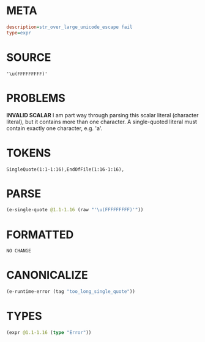 # META
~~~ini
description=str_over_large_unicode_escape fail
type=expr
~~~
# SOURCE
~~~roc
'\u(FFFFFFFFF)'
~~~
# PROBLEMS
**INVALID SCALAR**
I am part way through parsing this scalar literal (character literal), but it contains more than one character.
A single-quoted literal must contain exactly one character, e.g. 'a'.

# TOKENS
~~~zig
SingleQuote(1:1-1:16),EndOfFile(1:16-1:16),
~~~
# PARSE
~~~clojure
(e-single-quote @1.1-1.16 (raw "'\u(FFFFFFFFF)'"))
~~~
# FORMATTED
~~~roc
NO CHANGE
~~~
# CANONICALIZE
~~~clojure
(e-runtime-error (tag "too_long_single_quote"))
~~~
# TYPES
~~~clojure
(expr @1.1-1.16 (type "Error"))
~~~
